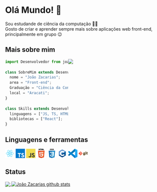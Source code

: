 # Olá Mundo! 👋

Sou estudande de ciência da computação 👨‍💻<br>Gosto de criar e aprender sempre mais sobre aplicações web front-end, principalmente em grupo 😉 

## Mais sobre mim

<img align="right" width="300" src="https://media.tenor.com/_DOBjnGspYAAAAAM/code-coding.gif" />

```js
import Desenvolvedor from joao-zac;

class SobreMim extends Desenvolvedor {
  nome = "João Zacarias";
  area = "Front-end";
  Graduação = "Ciência da Computação - IFCE";
  local = "Aracati";
}

class Skills extends Desenvolvedor {
  linguagens = ["JS, TS, HTML, CSS, C"];
  bibliotecas = ["React"];
}
```

## Linguagens e ferramentas

<code><img height="30" src="https://raw.githubusercontent.com/github/explore/80688e429a7d4ef2fca1e82350fe8e3517d3494d/topics/react/react.png"></code>
<code><img height="30" src="https://raw.githubusercontent.com/github/explore/80688e429a7d4ef2fca1e82350fe8e3517d3494d/topics/typescript/typescript.png"></code>
<code><img height="30" src="https://raw.githubusercontent.com/github/explore/80688e429a7d4ef2fca1e82350fe8e3517d3494d/topics/javascript/javascript.png"></code>
<code><img height="30" src="https://raw.githubusercontent.com/github/explore/80688e429a7d4ef2fca1e82350fe8e3517d3494d/topics/html/html.png"></code>
<code><img height="30" src="https://raw.githubusercontent.com/github/explore/80688e429a7d4ef2fca1e82350fe8e3517d3494d/topics/css/css.png"></code>
<code><img height="30" src="https://raw.githubusercontent.com/github/explore/80688e429a7d4ef2fca1e82350fe8e3517d3494d/topics/c/c.png"></code>
<code><img height="30" src="https://raw.githubusercontent.com/github/explore/80688e429a7d4ef2fca1e82350fe8e3517d3494d/topics/visual-studio-code/visual-studio-code.png"></code>
<code><img height="30" src="https://raw.githubusercontent.com/github/explore/80688e429a7d4ef2fca1e82350fe8e3517d3494d/topics/git/git.png"></code>

## Status

<a href="https://github.com/joao-zac">
  <img align="center" src="https://github-readme-stats.vercel.app/api/top-langs/?username=joao-zac&theme=dracula&hide_langs_below=1" />
</a>

<a href="https://github.com/joao-zac">
 <img align="center" src="https://github-readme-stats.vercel.app/api?username=joao-zac&show_icons=true&theme=dracula&line_height=27" alt="João Zacarias github stats"/>
</a>

[linkedin]: www.linkedin.com/in/joão-zacarias-neto-593441237
[instagram]: https://www.instagram.com/jorn4l/

<br>
